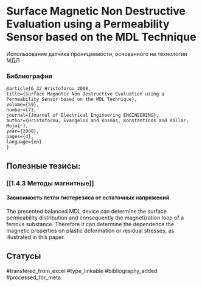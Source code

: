 # Surface Magnetic Non Destructive Evaluation using a Permeability Sensor based on the MDL Technique

Использование датчика проницаемости, основанного на технологии МДЛ

### Библиография
```
@article{6_32_Hristoforou_2008,
title={Surface Magnetic Non Destructive Evaluation using a Permeability Sensor based on the MDL Technique},
volume={59},
number={7},
journal={Journal of Electrical Engineering ENGINEERING},
author={Hristoforou, Evangelos and Kosmas, Konstantinos and Kollár, Mojmír},
year={2008},
pages={4},
language={en}
}
```

## Полезные тезисы:
### [[1.4.3 Методы магнитные]]
#### Зависимость петли гистерезиса от остаточных напряжений
The presented balanced MDL device can determine the surface permeability distribution and consequently the magnetization loop of a ferrous substance. Therefore it can determine the dependence the magnetic properties on plastic deformation or residual stresses, as illustrated in this paper.

## Статусы
#transfered_from_excel 
#type_linkable 
#bibliography_added
#processed_for_meta
